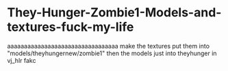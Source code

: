 # They-Hunger-Zombie1-Models-and-textures-fuck-my-life
aaaaaaaaaaaaaaaaaaaaaaaaaaaaaaaaa
make the textures put them into "models/theyhungernew/zombie1"
then the models just into theyhunger in vj_hlr
fakc
